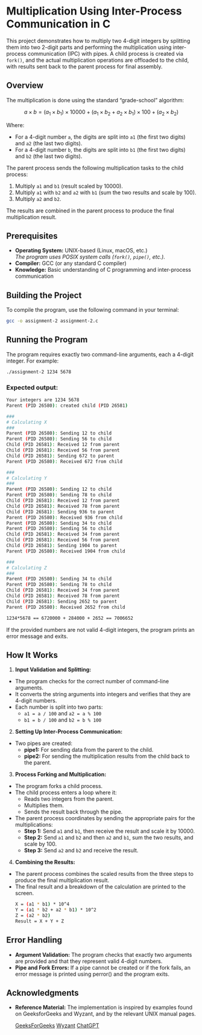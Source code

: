 # Multiplication Using Inter-Process Communication in C

This project demonstrates how to multiply two 4-digit integers by splitting them into two 2-digit parts and performing the multiplication using inter-process communication (IPC) with pipes. A child process is created via `fork()`, and the actual multiplication operations are offloaded to the child, with results sent back to the parent process for final assembly.

## Overview

The multiplication is done using the standard “grade-school” algorithm:

$$a \times b = (a_1 \times b_1) \times 10000 + (a_1 \times b_2 + a_2 \times b_1) \times 100 + (a_2 \times b_2)$$

Where:
- For a 4-digit number `a`, the digits are split into `a1` (the first two digits) and `a2` (the last two digits).
- For a 4-digit number `b`, the digits are split into `b1` (the first two digits) and `b2` (the last two digits).

The parent process sends the following multiplication tasks to the child process:
1. Multiply `a1` and `b1` (result scaled by 10000).
2. Multiply `a1` with `b2` and `a2` with `b1` (sum the two results and scale by 100).
3. Multiply `a2` and `b2`.

The results are combined in the parent process to produce the final multiplication result.

## Prerequisites

- **Operating System:** UNIX-based (Linux, macOS, etc.)  
  *The program uses POSIX system calls (`fork()`, `pipe()`, etc.).*
- **Compiler:** GCC (or any standard C compiler)
- **Knowledge:** Basic understanding of C programming and inter-process communication

## Building the Project

To compile the program, use the following command in your terminal:

```bash
gcc -o assignment-2 assignment-2.c
```

## Running the Program

The program requires exactly two command-line arguments, each a 4-digit integer. For example:

```bash
./assignment-2 1234 5678
```

### Expected output:
```bash
Your integers are 1234 5678
Parent (PID 26580): created child (PID 26581) 

### 
# Calculating X 
### 
Parent (PID 26580): Sending 12 to child 
Parent (PID 26580): Sending 56 to child 
Child (PID 26581): Received 12 from parent 
Child (PID 26581): Received 56 from parent 
Child (PID 26581): Sending 672 to parent 
Parent (PID 26580): Received 672 from child 

### 
# Calculating Y 
### 
Parent (PID 26580): Sending 12 to child 
Parent (PID 26580): Sending 78 to child 
Child (PID 26581): Received 12 from parent 
Child (PID 26581): Received 78 from parent 
Child (PID 26581): Sending 936 to parent 
Parent (PID 26580): Received 936 from child 
Parent (PID 26580): Sending 34 to child 
Parent (PID 26580): Sending 56 to child 
Child (PID 26581): Received 34 from parent 
Child (PID 26581): Received 56 from parent 
Child (PID 26581): Sending 1904 to parent 
Parent (PID 26580): Received 1904 from child 

### 
# Calculating Z 
### 
Parent (PID 26580): Sending 34 to child 
Parent (PID 26580): Sending 78 to child 
Child (PID 26581): Received 34 from parent 
Child (PID 26581): Received 78 from parent 
Child (PID 26581): Sending 2652 to parent 
Parent (PID 26580): Received 2652 from child 

1234*5678 == 6720000 + 284000 + 2652 == 7006652
```

If the provided numbers are not valid 4-digit integers, the program prints an error message and exits.

## How It Works

1. **Input Validation and Splitting:**
- The program checks for the correct number of command-line arguments.
- It converts the string arguments into integers and verifies that they are 4-digit numbers.
- Each number is split into two parts:
  - `a1 = a / 100` and `a2 = a % 100`
  - `b1 = b / 100` and `b2 = b % 100`
2. **Setting Up Inter-Process Communication:**
- Two pipes are created:
  - **pipe1:** For sending data from the parent to the child.
  - **pipe2:** For sending the multiplication results from the child back to the parent.
3. **Process Forking and Multiplication:**
- The program forks a child process.
- The child process enters a loop where it:
  - Reads two integers from the parent.
  - Multiplies them.
  - Sends the result back through the pipe.
- The parent process coordinates by sending the appropriate pairs for the multiplications:
  - **Step 1:** Send `a1` and `b1`, then receive the result and scale it by 10000.
  - **Step 2:** Send `a1` and `b2` and then `a2` and `b1`, sum the two results, and scale by 100.
  - **Step 3:** Send `a2` and `b2` and receive the result.
4. **Combining the Results:**
- The parent process combines the scaled results from the three steps to produce the final multiplication result.
- The final result and a breakdown of the calculation are printed to the screen.
  ```bash
  X = (a1 * b1) * 10^4
  Y = (a1 * b2 + a2 * b1) * 10^2
  Z = (a2 * b2)
  Result = X + Y + Z
  ```

## Error Handling

- **Argument Validation:**
  The program checks that exactly two arguments are provided and that they represent valid 4-digit numbers.
- **Pipe and Fork Errors:**
  If a pipe cannot be created or if the fork fails, an error message is printed using perror() and the program exits.

## Acknowledgments

- **Reference Material:**
  The implementation is inspired by examples found on GeeksforGeeks and Wyzant, and by the relevant UNIX manual pages.
  
  [GeeksForGeeks](https://www.geeksforgeeks.org/c-program-demonstrate-fork-and-pipe/)
  [Wyzant](https://www.wyzant.com/resources/answers/859625/write-a-c-program-where-two-child-processes-are-created-using-fork)
  [ChatGPT](https://chatgpt.com/share/67a90f19-adc4-8000-8fe5-d1a6d1ba62c3)
